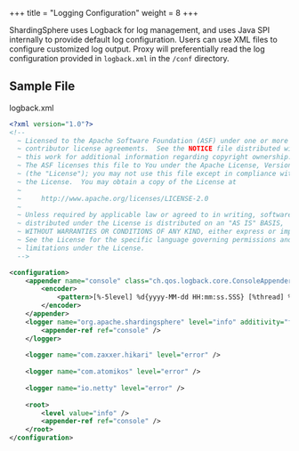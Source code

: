 +++
title = "Logging Configuration"
weight = 8
+++

ShardingSphere uses Logback for log management, and uses Java SPI internally to provide default log configuration. Users can use XML files to configure customized log output. Proxy will preferentially read the log configuration provided in `logback.xml` in the `/conf` directory.

## Sample File

logback.xml

```xml
<?xml version="1.0"?>
<!--
  ~ Licensed to the Apache Software Foundation (ASF) under one or more
  ~ contributor license agreements.  See the NOTICE file distributed with
  ~ this work for additional information regarding copyright ownership.
  ~ The ASF licenses this file to You under the Apache License, Version 2.0
  ~ (the "License"); you may not use this file except in compliance with
  ~ the License.  You may obtain a copy of the License at
  ~
  ~     http://www.apache.org/licenses/LICENSE-2.0
  ~
  ~ Unless required by applicable law or agreed to in writing, software
  ~ distributed under the License is distributed on an "AS IS" BASIS,
  ~ WITHOUT WARRANTIES OR CONDITIONS OF ANY KIND, either express or implied.
  ~ See the License for the specific language governing permissions and
  ~ limitations under the License.
  -->

<configuration>
    <appender name="console" class="ch.qos.logback.core.ConsoleAppender">
        <encoder>
            <pattern>[%-5level] %d{yyyy-MM-dd HH:mm:ss.SSS} [%thread] %logger{36} - %msg%n</pattern>
        </encoder>
    </appender>
    <logger name="org.apache.shardingsphere" level="info" additivity="false">
        <appender-ref ref="console" />
    </logger>
    
    <logger name="com.zaxxer.hikari" level="error" />
    
    <logger name="com.atomikos" level="error" />
    
    <logger name="io.netty" level="error" />
    
    <root>
        <level value="info" />
        <appender-ref ref="console" />
    </root>
</configuration>
```
